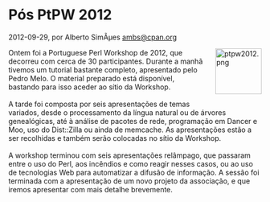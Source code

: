 
# Pós PtPW 2012

 2012-09-29, por Alberto SimÃµes <ambs@cpan.org>

<a href="http://perl.pt/ptpw2012.png"><img alt="ptpw2012.png" src="%%BASE_URI%%imgs/ptpw2012-thumb-150x147-40.png" class="mt-image-right" style="float: right; margin: 0px 0px 20px 20px;" height="91" width="92" /></a> <div>Ontem foi a Portuguese Perl Workshop de 2012, que decorreu com cerca de 30 participantes. Durante a manhã tivemos um tutorial bastante completo, apresentado pelo Pedro Melo. O material preparado está disponível, bastando para isso aceder ao sítio da Workshop.<br /><br />A tarde foi composta por seis apresentações de temas variados, desde o processamento da língua natural ou de árvores genealógicas, até à análise de pacotes de rede, programação em Dancer e Moo, uso do Dist::Zilla ou ainda de memcache. As apresentações estão a ser recolhidas e também serão colocadas no sítio da Workshop.<br /><br />A workshop terminou com seis apresentações relâmpago, que passaram entre o uso do Perl, aos incêndios e como reagir nesses casos, ou ao uso de tecnologias Web para automatizar a difusão de informação. A sessão foi terminada com a apresentação de um novo projeto da associação, e que iremos apresentar com mais detalhe brevemente.<br /></div>
